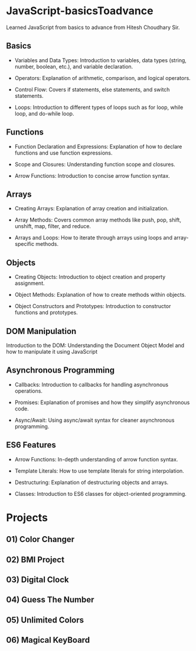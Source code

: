 # JavaScript-basicsToadvance
Learned JavaScript from basics to advance from Hitesh Choudhary Sir. 

## Basics
* Variables and Data Types: Introduction to variables, data types (string, number, boolean, etc.), and variable declaration.

* Operators: Explanation of arithmetic, comparison, and logical operators.

* Control Flow: Covers if statements, else statements, and switch statements.

* Loops: Introduction to different types of loops such as for loop, while loop, and do-while loop.

## Functions
* Function Declaration and Expressions: Explanation of how to declare functions and use function expressions.

* Scope and Closures: Understanding function scope and closures.

* Arrow Functions: Introduction to concise arrow function syntax.

## Arrays
* Creating Arrays: Explanation of array creation and initialization.

* Array Methods: Covers common array methods like push, pop, shift, unshift, map, filter, and reduce.

* Arrays and Loops: How to iterate through arrays using loops and array-specific methods.

## Objects
* Creating Objects: Introduction to object creation and property assignment.

* Object Methods: Explanation of how to create methods within objects.

* Object Constructors and Prototypes: Introduction to constructor functions and prototypes.

## DOM Manipulation
Introduction to the DOM: Understanding the Document Object Model and how to manipulate it using JavaScript

## Asynchronous Programming
* Callbacks: Introduction to callbacks for handling asynchronous operations.

* Promises: Explanation of promises and how they simplify asynchronous code.

* Async/Await: Using async/await syntax for cleaner asynchronous programming.

## ES6 Features
* Arrow Functions: In-depth understanding of arrow function syntax.

* Template Literals: How to use template literals for string interpolation.

* Destructuring: Explanation of destructuring objects and arrays.

* Classes: Introduction to ES6 classes for object-oriented programming.

# Projects

## 01) Color Changer
## 02) BMI Project
## 03) Digital Clock
## 04) Guess The Number
## 05) Unlimited Colors
## 06) Magical KeyBoard